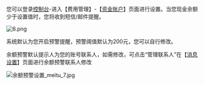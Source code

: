 您可以登录[控制台](http://console.jdcloud.com/)-进入【费用管理】-【[资金账户](https://uc.jdcloud.com/cost/capital)】页面进行设置。当您现金余额少于设置值时，您将收到短信/邮件提醒。

![6.png](https://img1.jcloudcs.com/cms/b1157038-9216-42b2-a714-eb32bddb563020180416170212.png "6.png")

系统默认为您开启预警提醒，预警阈值默认为200元，您可以自行修改。

余额预警默认提示人为您的账号联系人，如需修改，可点击“管理联系人”在【[消息设置](https://uc.jdcloud.com/message/setting)】页面进行余额预警联系人修改

![余额预警设置_meitu_7.jpg](https://img1.jcloudcs.com/cms/3f077940-7da7-45bb-bf36-9d325da7949a20170908150051.jpg)